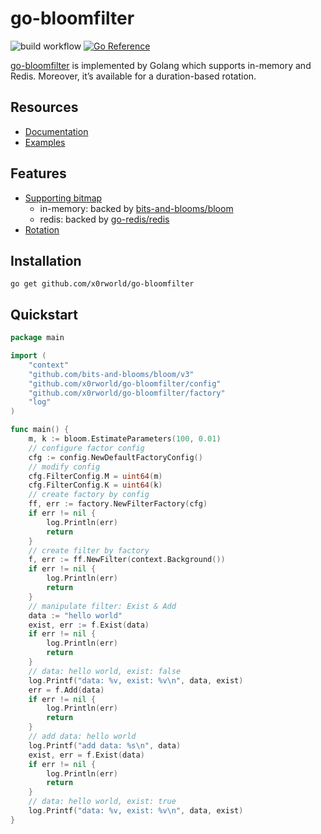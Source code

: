 # go-bloomfilter

![build workflow](https://github.com/x0rworld/go-bloomfilter/actions/workflows/go.yml/badge.svg)
[![Go Reference](https://pkg.go.dev/badge/github.com/x0rworld/go-bloomfilter.svg)](https://pkg.go.dev/github.com/x0rworld/go-bloomfilter)

[go-bloomfilter] is implemented by Golang which supports in-memory and Redis. Moreover, it’s available for a duration-based rotation.

## Resources

- [Documentation]
- [Examples]

## Features

- [Supporting bitmap]
    - in-memory: backed by [bits-and-blooms/bloom]
    - redis: backed by [go-redis/redis]
- [Rotation]

## Installation

```shell
go get github.com/x0rworld/go-bloomfilter
```

## Quickstart

```go
package main

import (
	"context"
	"github.com/bits-and-blooms/bloom/v3"
	"github.com/x0rworld/go-bloomfilter/config"
	"github.com/x0rworld/go-bloomfilter/factory"
	"log"
)

func main() {
	m, k := bloom.EstimateParameters(100, 0.01)
	// configure factor config
	cfg := config.NewDefaultFactoryConfig()
	// modify config
	cfg.FilterConfig.M = uint64(m)
	cfg.FilterConfig.K = uint64(k)
	// create factory by config
	ff, err := factory.NewFilterFactory(cfg)
	if err != nil {
		log.Println(err)
		return
	}
	// create filter by factory
	f, err := ff.NewFilter(context.Background())
	if err != nil {
		log.Println(err)
		return
	}
	// manipulate filter: Exist & Add
	data := "hello world"
	exist, err := f.Exist(data)
	if err != nil {
		log.Println(err)
		return
	} 
	// data: hello world, exist: false
	log.Printf("data: %v, exist: %v\n", data, exist) 
	err = f.Add(data)
	if err != nil {
		log.Println(err)
		return
	} 
	// add data: hello world
	log.Printf("add data: %s\n", data) 
	exist, err = f.Exist(data)
	if err != nil {
		log.Println(err)
		return
	} 
	// data: hello world, exist: true
	log.Printf("data: %v, exist: %v\n", data, exist) 
}
```

[go-bloomfilter]: https://github.com/x0rworld/go-bloomfilter

[bits-and-blooms/bloom]: https://github.com/bits-and-blooms/bloom

[go-redis/redis]: https://github.com/go-redis/redis

[Examples]: ./example

[Documentation]: https://pkg.go.dev/github.com/x0rworld/go-bloomfilter

[Supporting bitmap]: ./bitmap

[Rotation]: ./filter/rotator